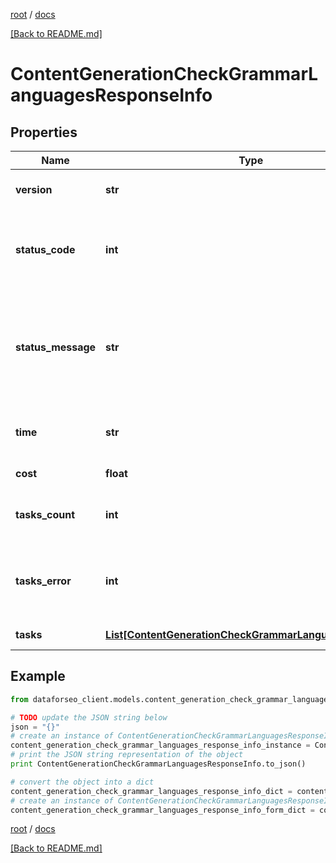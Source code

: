 [root](./../ "root") / [docs](./ "docs")

[[Back to README.md]](./../README.md "[Back to README.md]")

# ContentGenerationCheckGrammarLanguagesResponseInfo

## Properties

Name | Type | Description | Notes
------------ | ------------- | ------------- | -------------
**version** | **str** | the current version of the API | [optional]
**status_code** | **int** | general status code you can find the full list of the response codes here | [optional]
**status_message** | **str** | general informational message you can find the full list of general informational messages here | [optional]
**time** | **str** | total execution time, seconds | [optional]
**cost** | **float** | total tasks cost, USD | [optional]
**tasks_count** | **int** | the number of tasks in the tasks array | [optional]
**tasks_error** | **int** | the number of tasks in the tasks array returned with an error | [optional]
**tasks** | [**List[ContentGenerationCheckGrammarLanguagesTaskInfo]**](ContentGenerationCheckGrammarLanguagesTaskInfo.md) | array of tasks | [optional]

## Example

```python
from dataforseo_client.models.content_generation_check_grammar_languages_response_info import ContentGenerationCheckGrammarLanguagesResponseInfo

# TODO update the JSON string below
json = "{}"
# create an instance of ContentGenerationCheckGrammarLanguagesResponseInfo from a JSON string
content_generation_check_grammar_languages_response_info_instance = ContentGenerationCheckGrammarLanguagesResponseInfo.from_json(json)
# print the JSON string representation of the object
print ContentGenerationCheckGrammarLanguagesResponseInfo.to_json()

# convert the object into a dict
content_generation_check_grammar_languages_response_info_dict = content_generation_check_grammar_languages_response_info_instance.to_dict()
# create an instance of ContentGenerationCheckGrammarLanguagesResponseInfo from a dict
content_generation_check_grammar_languages_response_info_form_dict = content_generation_check_grammar_languages_response_info.from_dict(content_generation_check_grammar_languages_response_info_dict)
```

  

[root](./../ "root") / [docs](./ "docs")

[[Back to README.md]](./../README.md "[Back to README.md]")